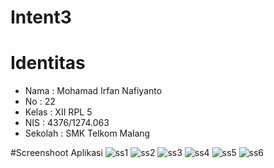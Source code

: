 # Intent3
# Identitas
* Nama : Mohamad Irfan Nafiyanto
* No : 22
* Kelas : XII RPL 5
* NIS : 4376/1274.063
* Sekolah : SMK Telkom Malang

#Screenshoot Aplikasi
![ss1](https://github.com/nafirfan/Intent3/blob/master/Intent3(1).png)
![ss2](https://github.com/nafirfan/Intent3/blob/master/Intent3(2).png)
![ss3](https://github.com/nafirfan/Intent3/blob/master/Intent3(3).png)
![ss4](https://github.com/nafirfan/Intent3/blob/master/Intent3(4).png)
![ss5](https://github.com/nafirfan/Intent3/blob/master/Intent3(5).png)
![ss6](https://github.com/nafirfan/Intent3/blob/master/intent3.PNG)
